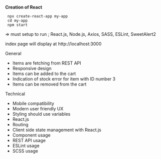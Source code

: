 **Creation of React** 
```
 npx create-react-app my-app
 cd my-app
 npm start
 ```
=> must setup to run ; React.js, Node.js, Axios, SASS, ESLint, SweetAlert2 

index page will display at http://localhost:3000 

General
- Items are fetching from REST API
- Responsive design
- Items can be added to the cart
- Indication of stock error for item with ID number 3 
- Items can be removed from the cart
  
  
  
Technical
- Mobile compatibility 
- Modern user friendly UX
- Styling should use variables
- React.js
- Routing
- Client side state management with React.js
- Component usage
- REST API usage
- ESLint usage
- SCSS usage